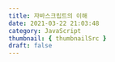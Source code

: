 ```yaml
---
title: 자바스크립트의 이해
date: 2021-03-22 21:03:48
category: JavaScript
thumbnail: { thumbnailSrc }
draft: false
---
```



